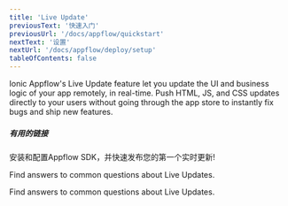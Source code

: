 ```yaml
---
title: 'Live Update'
previousText: '快速入门'
previousUrl: '/docs/appflow/quickstart'
nextText: '设置'
nextUrl: '/docs/appflow/deploy/setup'
tableOfContents: false
---
```


Ionic Appflow's Live Update feature let you update the UI and business logic of your app remotely, in real-time. Push HTML, JS, and CSS updates directly to your users without going through the app store to instantly fix bugs and ship new features.

##### 有用的链接

<docs-cards> <docs-card header="Deploy a Live Update" href="/docs/appflow/quickstart/deploy" icon="/docs/assets/icons/guide-quickstart-icon.png"> 

安装和配置Appflow SDK，并快速发布您的第一个实时更新!</docs-card>

<docs-card header="Builds FAQ" href="https://ionic.zendesk.com/hc/en-us/categories/360000410474-Deploy-Builds-Git-" icon="/docs/assets/icons/guide-faq-icon.png"> 

Find answers to common questions about Live Updates.</docs-card>

<docs-card header="Live Update FAQ" href="https://ionic.zendesk.com/hc/en-us/categories/360000409113-Deploy" icon="/docs/assets/icons/guide-faq-icon.png"> 

Find answers to common questions about Live Updates.</docs-card> </docs-cards>